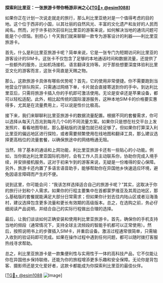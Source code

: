 **探索利比里亚：一张旅游卡带你畅游非洲之心[[TG💪+ @esim1088](https://t.me/s/esim1088)]**

如果你正在计划一次说走就走的旅行，那么利比里亚绝对是一个值得考虑的目的地。这个位于西非的小国，以其壮丽的自然风光、丰富的文化遗产和友好的人民而闻名。然而，对于许多初次前往利比里亚的游客来说，如何解决当地的通讯问题可能是个小烦恼。别担心！今天我们就来聊聊一款专为游客设计的利器——利比里亚旅游卡。

首先，什么是利比里亚旅游卡呢？简单来说，它是一张专门为短期访问利比里亚的游客设计的SIM卡。这张卡不仅包含了足够的本地通话时间和数据流量，还提供了一些额外的服务，比如机场接机、语言翻译支持等。对于那些想要深度体验利比里亚文化的游客而言，这张卡简直是天赐之物。

那么，这款旅游卡具体有哪些优势呢？首先，它的使用非常便捷。你不需要跑到当地营业厅排队购买，只需通过网络下单，卡片就会直接寄送到你的手中。到达利比里亚后，只需将旅游卡插入你的手机即可激活使用。无论是安卓还是苹果设备，都可以轻松适配。此外，相比起传统的国际漫游服务，这种本地SIM卡的价格要实惠得多，尤其是在流量费用上，可以说是性价比极高。

接下来，我们来聊聊利比里亚旅游卡的数据流量配置。根据不同的套餐需求，你可以选择从每天几百兆到每月几个G的不同流量方案。如果你只是想在社交平台上发发照片、看看地图导航，那么基础版的流量包就已经足够了。但如果你打算深入利比里亚的偏远地区进行探险，或者需要频繁使用在线地图和翻译工具，那么建议选择更高档位的流量套餐，以确保旅途中的网络畅通无阻。

当然，除了基本的通话和上网功能，利比里亚旅游卡还有一些贴心的小功能。例如，当你抵达利比里亚国际机场时，会有工作人员主动联系你，协助你完成入境手续，并安排接机服务。这对于初来乍到的游客来说，无疑是一份难得的安心保障。另外，旅游卡还内置了多语言语音助手，能够帮助你在异国他乡快速适应环境，避免因语言障碍而产生的不便。

说到这里，你可能会问：“我该怎样选择适合自己的旅游卡呢？”其实，这取决于你的旅行计划和个人需求。如果你的行程主要集中在首都蒙罗维亚及其周边地区，那么基础版的套餐就能满足大部分日常需求；但如果你计划去往内陆山区或者沿海渔村，建议选择包含更多流量和更长有效期的高级版本。总之，在选购之前，务必仔细阅读产品说明，并结合自己的实际行程做出合理的选择。

最后，让我们谈谈如何正确安装和使用利比里亚旅游卡。首先，确保你的手机支持当地的频段（通常情况下，支持全球主流频段的智能手机都可以正常使用）。然后，按照说明书上的步骤插入SIM卡，并重启设备。激活过程通常很简单，只需输入收到的验证码即可完成。如果在操作过程中遇到任何问题，都可以随时拨打客服热线寻求帮助。

总之，利比里亚旅游卡是一款集便利性与实用性于一体的高科技产品，它不仅能让你在异国他乡保持联络，还能为你的旅程增添更多乐趣和安全保障。无论你是背包客、摄影师还是文化爱好者，这款卡都能成为你探索利比里亚的最佳伙伴。

[[TG💪+ @esim1088](https://t.me/s/esim1088) ![Image](https://i.postimg.cc/4NQfJmqS/Snipaste-2025-05-13-00-14-12.png)]